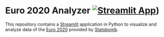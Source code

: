 # Euro 2020 Analyzer [![Streamlit App](https://static.streamlit.io/badges/streamlit_badge_black_white.svg)](https://gabo-villa-euro2020-analyzer-app-qsqhsk.streamlit.app/))
This repository contains a [Streamlit](https://streamlit.io/) application in Python to visualize and analyze data of the [Euro 2020](https://www.uefa.com/uefaeuro/history/seasons/2020/) provided by [Statsbomb](https://statsbomb.com/).
